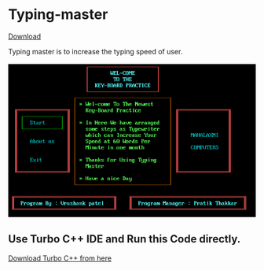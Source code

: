 # Typing-master
[Download](https://github.com/VrushankPatel/Typing-master/raw/master/Typing%20Master.exe)

Typing master is to increase the typing speed of user. <br><br>
<img src="https://raw.githubusercontent.com/VrushankPatel/Typing-master/master/1.png">
## Use Turbo C++ IDE and Run this Code directly.
[Download Turbo C++ from here](https://developerinsider.co/download-turbo-c-for-windows-7-8-8-1-and-windows-10-32-64-bit-full-screen/)

